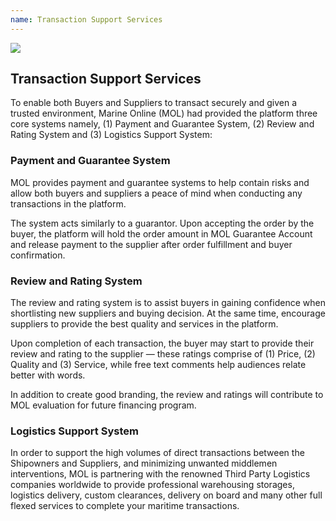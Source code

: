 ```yaml
---
name: Transaction Support Services
---
```


![](https://bwec-file.oss-cn-hongkong.aliyuncs.com/mall/DES_IMG_1fec46c0-5043-11e9-8ede-0b76503623f7.png)

## Transaction Support Services

To enable  both Buyers and Suppliers to transact securely and given a trusted environment, Marine Online (MOL) had provided the platform three core systems namely, (1) Payment and Guarantee System, (2) Review and Rating System and (3) Logistics Support System:

### Payment and Guarantee System
MOL provides payment and guarantee systems to help contain risks and allow both buyers and suppliers a peace of mind when conducting any transactions in the platform.

The system acts similarly to a guarantor. Upon accepting the order by the buyer, the platform will hold the order amount in MOL Guarantee  Account and release payment to the supplier after order fulfillment and buyer confirmation. 


### Review and Rating System
The review and rating system is to assist buyers in gaining confidence when shortlisting new suppliers and buying decision. At the same time, encourage suppliers to provide the best quality and services in the platform.

Upon completion of each transaction, the buyer may start to provide their review and rating to the supplier — these ratings comprise of (1) Price, (2) Quality and (3) Service, while free text comments help audiences relate better with words.

In addition to create good branding, the review and ratings will contribute to MOL evaluation for future financing program.


### Logistics Support System 
In order to support the high volumes of direct transactions between the Shipowners and Suppliers, and minimizing unwanted middlemen interventions, MOL is partnering with the renowned Third Party Logistics companies worldwide to provide professional warehousing storages, logistics delivery, custom clearances, delivery on board and many other full flexed services to complete your maritime transactions.
